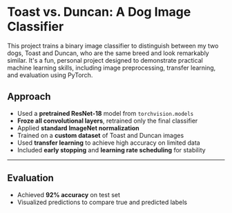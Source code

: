 # Toast vs. Duncan: A Dog Image Classifier

This project trains a binary image classifier to distinguish between my two dogs, Toast and Duncan, 
who are the same breed and look remarkably similar. It's a fun, personal project designed to demonstrate 
practical machine learning skills, including image preprocessing, transfer learning, and evaluation using PyTorch.

## Approach

- Used a **pretrained ResNet-18** model from `torchvision.models`
- **Froze all convolutional layers**, retrained only the final classifier
- Applied **standard ImageNet normalization**
- Trained on a **custom dataset** of Toast and Duncan images
- Used **transfer learning** to achieve high accuracy on limited data
- Included **early stopping** and **learning rate scheduling** for stability

---

## Evaluation

- Achieved **92% accuracy** on test set
- Visualized predictions to compare true and predicted labels
